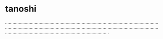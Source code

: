 # tanoshi
............................................................................................................................................................................................................................................................................................................................................